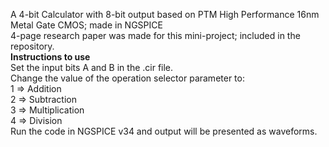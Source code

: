 A 4-bit Calculator with 8-bit output based on PTM High Performance 16nm Metal Gate CMOS; made in NGSPICE\
4-page research paper was made for this mini-project; included in the repository.\
**Instructions to use**\
Set the input bits A and B in the .cir file.\
Change the value of the operation selector parameter to:\
1 => Addition\
2 => Subtraction\
3 => Multiplication\
4 => Division\
Run the code in NGSPICE v34 and output will be presented as waveforms.


